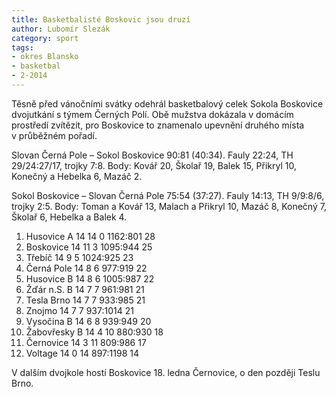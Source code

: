 ```yaml
---
title: Basketbalisté Boskovic jsou druzí
author: Lubomír Slezák
category: sport
tags:
- okres Blansko
- basketbal
- 2-2014
---
```


Těsně před vánočními svátky odehrál basketbalový celek Sokola Boskovice dvojutkání s týmem Černých Polí. Obě mužstva dokázala v domácím prostředí zvítězit, pro Boskovice to znamenalo upevnění druhého místa v průběžném pořadí.

Slovan Černá Pole – Sokol Boskovice 90:81 (40:34).
Fauly 22:24, TH 29/24:27/17, trojky 7:8. Body: Kovář 20, Školař 19, Balek 15, Přikryl 10, Konečný a Hebelka 6, Mazáč 2. 

Sokol Boskovice – Slovan Černá Pole 75:54 (37:27).
Fauly 14:13, TH 9/9:8/6, trojky 2:5. Body: Toman a Kovář 13, Malach a Přikryl 10, Mazáč 8, Konečný 7, Školař 6, Hebelka a Balek 4.

1. Husovice A 	14 14 0 	1162:801 	28
2. Boskovice 	14 11 3 	1095:944 	25
3. Třebíč 	14 9 5 	1024:925 	23
4. Černá Pole 	14 8 6 	977:919 	22
5. Husovice B 	14 8 6 	1005:987 	22
6. Žďár n.S. B 	14 7 7 	961:981 	21
7. Tesla Brno 	14 7 7 	933:985 	21
8. Znojmo 	14 7 7 	937:1014 	21
9. Vysočina B 	14 6 8 	939:949 	20
10. Žabovřesky B 	14 4 10 	880:930 	18
11. Černovice 	14 3 11 	809:986 	17
12. Voltage 	14 0 14 	897:1198 	14

V dalším dvojkole hostí Boskovice 18. ledna Černovice, o den později Teslu Brno.
